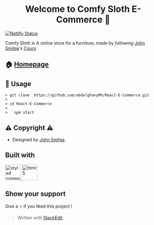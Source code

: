 <h1 align="center">Welcome to Comfy Sloth E-Commerce 👋</h1>

[![Netlify Status](https://api.netlify.com/api/v1/badges/a095c42f-23dd-42c7-b0d2-5486fe7bed03/deploy-status)](https://app.netlify.com/sites/react-e-commerce-abdelghanymh/deploys)

Comfy Sloth is A online store for a furniture,  made by _following_  [John Smilga](https://www.udemy.com/user/janis-smilga-3/)'s [Cours](https://www.udemy.com/course/react-tutorial-and-projects-course/)

## 🏠 [Homepage](https://react-e-commerce-abdelghanymh.netlify.app/)


## 🚀 Usage
	> git clone  https://github.com/abdelghanyMh/React-E-Commerce.git
	> 
	> cd React-E-Commerce
	>
    >	npm start

## :warning: Copyright	:warning:	

- Designed by [John Smilga](https://www.udemy.com/user/janis-smilga-3/)

## Built with
<p align="left"> <a href="https://styled-components.com/" target="_blank"> <img src="https://raw.githubusercontent.com/styled-components/brand/bde053200192814dcd55923b6e41884d18e51665/styled-components.svg" alt="styled component" width="50" height=""/> </a> 
<a href="https://reactjs.org/" target="_blank">
 <img src="https://cdn.jsdelivr.net/gh/devicons/devicon/icons/react/react-original.svg" alt="html5" width="50" height="50"/> </a> 
 </p>



## Show your support

Give a ⭐️ if you liked this  project !





> Written with [StackEdit](https://stackedit.io/).



